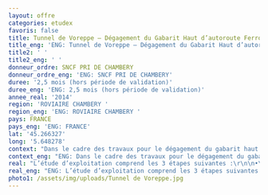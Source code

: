 ```yaml
---
layout: offre
categories: etudex
favoris: false
title: Tunnel de Voreppe – Dégagement du Gabarit Haut d’autoroute Ferroviaire
title_eng: 'ENG: Tunnel de Voreppe – Dégagement du Gabarit Haut d’autoroute Ferroviaire'
title2: ' '
title2_eng: ' '
donneur_ordre: SNCF PRI DE CHAMBERY
donneur_ordre_eng: 'ENG: SNCF PRI DE CHAMBERY'
duree: '2,5 mois (hors période de validation)'
duree_eng: 'ENG: 2,5 mois (hors période de validation)'
annee_real: '2014'
region: 'ROVIAIRE CHAMBERY '
region_eng: 'ENG: ROVIAIRE CHAMBERY '
pays: FRANCE
pays_eng: 'ENG: FRANCE'
lat: '45.266327'
long: '5.648278'
context: "Dans le cadre des travaux pour le dégagement du gabarit haut d’autoroute ferroviaire du Tunnel de Voreppe, deux solutions sont envisagées :\r\n\n•\tSolution 1 : Reprise du revêtement existant en voûte ;\r\n\n•\tSolution 2 : Abaissement des voies et de la plateforme.\r\n\nL’objectif de l’étude est de déterminer, pour chacune des solutions, les conséquences en matière de plan   de   transport   mais   également   de   présenter   des   préconisations   pour   limiter   les   impacts."
context_eng: "ENG: Dans le cadre des travaux pour le dégagement du gabarit haut d’autoroute ferroviaire du Tunnel de Voreppe, deux solutions sont envisagées :\r\n\n•\tSolution 1 : Reprise du revêtement existant en voûte ;\r\n\n•\tSolution 2 : Abaissement des voies et de la plateforme.\r\n\nL’objectif de l’étude est de déterminer, pour chacune des solutions, les conséquences en matière de plan   de   transport   mais   également   de   présenter   des   préconisations   pour   limiter   les   impacts."
real: "L’étude d’exploitation comprend les 3 étapes suivantes :\r\n\n•\tDiagnostic de l’existant : A partir de la modélisation du périmètre d’étude, les installations de la zone et leurs conditions d’exploitation sont décrites ; \r\n\n•\tAnalyse des impacts sur le service : Les 2 scénarios son modélisés et testées (stabilité). Les allègements de services issus de ces contraintes travaux sont listés ;\r\n\n•\tPréconisations pour limiter l’impact des travaux : Des solutions techniques et d’organisation du plan de transport sont proposés pour limiter les impacts des travaux."
real_eng: "ENG: L’étude d’exploitation comprend les 3 étapes suivantes :\r\n\n•\tDiagnostic de l’existant : A partir de la modélisation du périmètre d’étude, les installations de la zone et leurs conditions d’exploitation sont décrites ; \r\n\n•\tAnalyse des impacts sur le service : Les 2 scénarios son modélisés et testées (stabilité). Les allègements de services issus de ces contraintes travaux sont listés ;\r\n\n•\tPréconisations pour limiter l’impact des travaux : Des solutions techniques et d’organisation du plan de transport sont proposés pour limiter les impacts des travaux."
photo1: /assets/img/uploads/Tunnel de Voreppe.jpg
---
```


